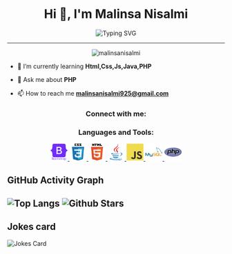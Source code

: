 

<h1 align="center">Hi 👋, I'm Malinsa Nisalmi</h1>
<p align="center">
  <img src="https://readme-typing-svg.herokuapp.com?font=Fira+Code&pause=1000&color=FFFF00&center=true&vCenter=true&width=700&lines=Student+at+Java+Institute+Sri+Lanka+🎓;Robotics+and+Web+Development+🤖💻;" alt="Typing SVG" />
</p>

---

<p align="center"> <img src="https://komarev.com/ghpvc/?username=malinsanisalmi&label=Profile%20views&color=FFFF00&style=flat" alt="malinsanisalmi" /> </p>

- 🌱 I’m currently learning **Html,Css,Js,Java,PHP**

- 💬 Ask me about **PHP**

- 📫 How to reach me **malinsanisalmi925@gmail.com**

<h3 align="center">Connect with me:</h3>
<p align="center">
</p>

<h3 align="center">Languages and Tools:</h3>
<p align="center"> <a href="https://getbootstrap.com" target="_blank" rel="noreferrer"> <img src="https://raw.githubusercontent.com/devicons/devicon/master/icons/bootstrap/bootstrap-plain-wordmark.svg" alt="bootstrap" width="40" height="40"/> </a> <a href="https://www.w3schools.com/css/" target="_blank" rel="noreferrer"> <img src="https://raw.githubusercontent.com/devicons/devicon/master/icons/css3/css3-original-wordmark.svg" alt="css3" width="40" height="40"/> </a> <a href="https://www.w3.org/html/" target="_blank" rel="noreferrer"> <img src="https://raw.githubusercontent.com/devicons/devicon/master/icons/html5/html5-original-wordmark.svg" alt="html5" width="40" height="40"/> </a> <a href="https://www.java.com" target="_blank" rel="noreferrer"> <img src="https://raw.githubusercontent.com/devicons/devicon/master/icons/java/java-original.svg" alt="java" width="40" height="40"/> </a> <a href="https://developer.mozilla.org/en-US/docs/Web/JavaScript" target="_blank" rel="noreferrer"> <img src="https://raw.githubusercontent.com/devicons/devicon/master/icons/javascript/javascript-original.svg" alt="javascript" width="40" height="40"/> </a> <a href="https://www.mysql.com/" target="_blank" rel="noreferrer"> <img src="https://raw.githubusercontent.com/devicons/devicon/master/icons/mysql/mysql-original-wordmark.svg" alt="mysql" width="40" height="40"/> </a> <a href="https://www.php.net" target="_blank" rel="noreferrer"> <img src="https://raw.githubusercontent.com/devicons/devicon/master/icons/php/php-original.svg" alt="php" width="40" height="40"/> </a> </p>

## **GitHub Activity Graph**
 ![Top Langs](https://github-readme-stats.vercel.app/api/top-langs/?username=MalinsaNisalmi&theme=tokyonight)  ![Github Stars](https://github-readme-stats.vercel.app/api?username=MalinsaNisalmi&show_icons=true&locale=en&count_private=true&hide_rank=true&custom_title=My%20GitHub%20Stats&disable_animations=true&theme=tokyonight)
 ---
 ## **Jokes card**
 ![Jokes Card](https://readme-jokes.vercel.app/api?theme=tokyonight)


<br>

